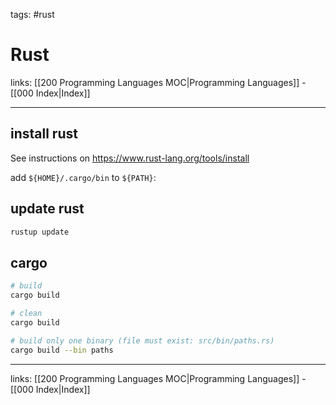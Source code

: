 tags: #rust

# Rust

links: [[200 Programming Languages MOC|Programming Languages]] - [[000 Index|Index]]

---
## install rust

See instructions on https://www.rust-lang.org/tools/install

add `${HOME}/.cargo/bin`  to `${PATH}`:

## update rust

```bash
rustup update
```

## cargo
```bash
# build
cargo build

# clean
cargo build

# build only one binary (file must exist: src/bin/paths.rs)
cargo build --bin paths
```

---
links: [[200 Programming Languages MOC|Programming Languages]] - [[000 Index|Index]]